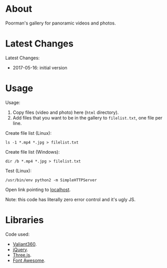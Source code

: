 # About

Poorman's gallery for panoramic videos and photos.

# Latest Changes

Latest Changes:

- 2017-05-16: initial version

# Usage

Usage:
1. Copy files (video and photo) here (```html``` directory).
2. Add files that you want to be in the gallery to ```filelist.txt```, one file per line.

Create file list (Linux):

    ls -1 *.mp4 *.jpg > filelist.txt

Create file list (Windows):

    dir /b *.mp4 *.jpg > filelist.txt

Test (Linux):

    /usr/bin/env python2 -m SimpleHTTPServer

Open link pointing to [localhost](http://localhost:8000/index.html).

Note: this code has literally zero error control and it's ugly JS.

# Libraries

Code used:
* [Valiant360](https://github.com/flimshaw/Valiant360).
* [jQuery](http://jquery.com/).
* [Three.js](http://threejs.org/).
* [Font Awesome](http://fortawesome.github.io/Font-Awesome/).
